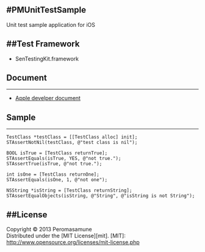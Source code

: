#PMUnitTestSample
---
Unit test sample application for iOS  

##Test Framework
---
* SenTestingKit.framework  

## Document
---
* [Apple develper document](https://developer.apple.com/jp/devcenter/ios/library/documentation/Xcode/Conceptual/ios_development_workflow/#135-Unit_Testing_Applications/unit_testing_applications.html)

## Sample
---

```
TestClass *testClass = [[TestClass alloc] init];
STAssertNotNil(testClass, @"test class is nil"); 
    
BOOL isTrue = [TestClass returnTrue];
STAssertEquals(isTrue, YES, @"not true."); 
STAssertTrue(isTrue, @"not true.");
    
int isOne = [TestClass returnOne];
STAssertEquals(isOne, 1, @"not one");
    
NSString *isString = [TestClass returnString];
STAssertEqualObjects(isString, @"String", @"isString is not String"); 
```

##License
---
Copyright &copy; 2013 Peromasamune  
Distributed under the [MIT License][mit].
[MIT]: http://www.opensource.org/licenses/mit-license.php  
